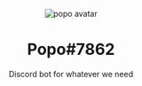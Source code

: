 <p align="center">
  <img src="https://i.imgur.com/SgcGjBA.png" alt="popo avatar"/>
</p>

<h1 align="center">Popo#7862</h1>
<p align="center">Discord bot for whatever we need</p>
